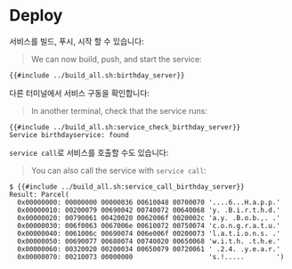 # Deploy

서비스를 빌드, 푸시, 시작 할 수 있습니다:
> We can now build, push, and start the service:

```shell
{{#include ../build_all.sh:birthday_server}}
```

다른 터미널에서 서비스 구동을 확인합니다:
> In another terminal, check that the service runs:

```shell
{{#include ../build_all.sh:service_check_birthday_server}}
Service birthdayservice: found
```

`service call`로 서비스를 호출할 수도 있습니다:
> You can also call the service with `service call`:

```shell
$ {{#include ../build_all.sh:service_call_birthday_server}}
Result: Parcel(
  0x00000000: 00000000 00000036 00610048 00700070 '....6...H.a.p.p.'
  0x00000010: 00200079 00690042 00740072 00640068 'y. .B.i.r.t.h.d.'
  0x00000020: 00790061 00420020 0062006f 0020002c 'a.y. .B.o.b.,. .'
  0x00000030: 006f0063 0067006e 00610072 00750074 'c.o.n.g.r.a.t.u.'
  0x00000040: 0061006c 00690074 006e006f 00200073 'l.a.t.i.o.n.s. .'
  0x00000050: 00690077 00680074 00740020 00650068 'w.i.t.h. .t.h.e.'
  0x00000060: 00320020 00200034 00650079 00720061 ' .2.4. .y.e.a.r.'
  0x00000070: 00210073 00000000                   's.!.....        ')
```
